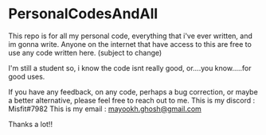# PersonalCodesAndAll
This repo is for all my personal code, everything that i've ever written, and im gonna write.
Anyone on the internet that have access to this are free to use any code written here. (subject to change)

I'm still a student so, i know the code isnt really good, or....you know.....for good uses. 


If you have any feedback, on any code, perhaps a bug correction, or maybe a better alternative, please feel free to reach out to me. 
This is my discord : Misfit#7982
This is my email : mayookh.ghosh@gmail.com



Thanks a lot!!
